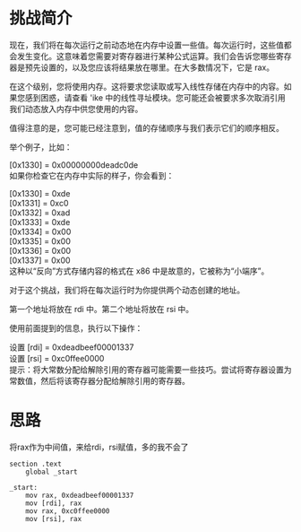 # 挑战简介
现在，我们将在每次运行之前动态地在内存中设置一些值。每次运行时，这些值都会发生变化。这意味着您需要对寄存器进行某种公式运算。我们会告诉您哪些寄存器是预先设置的，以及您应该将结果放在哪里。在大多数情况下，它是 rax。

在这个级别，您将使用内存。这将要求您读取或写入线性存储在内存中的内容。如果您感到困惑，请查看 'ike 中的线性寻址模块。您可能还会被要求多次取消引用我们动态放入内存中供您使用的内容。

值得注意的是，您可能已经注意到，值的存储顺序与我们表示它们的顺序相反。

举个例子，比如：

[0x1330] = 0x00000000deadc0de  
如果你检查它在内存中实际的样子，你会看到：

[0x1330] = 0xde  
[0x1331] = 0xc0  
[0x1332] = 0xad  
[0x1333] = 0xde  
[0x1334] = 0x00  
[0x1335] = 0x00  
[0x1336] = 0x00  
[0x1337] = 0x00  
这种以“反向”方式存储内容的格式在 x86 中是故意的，它被称为“小端序”。

对于这个挑战，我们将在每次运行时为你提供两个动态创建的地址。

第一个地址将放在 rdi 中。第二个地址将放在 rsi 中。

使用前面提到的信息，执行以下操作：

设置 [rdi] = 0xdeadbeef00001337  
设置 [rsi] = 0xc0ffee0000  
提示：将大常数分配给解除引用的寄存器可能需要一些技巧。尝试将寄存器设置为常数值，然后将该寄存器分配给解除引用的寄存器。

# 思路
将rax作为中间值，来给rdi，rsi赋值，多的我不会了
```
section .text
    global _start

_start:
    mov rax, 0xdeadbeef00001337
    mov [rdi], rax
    mov rax, 0xc0ffee0000
    mov [rsi], rax
```
